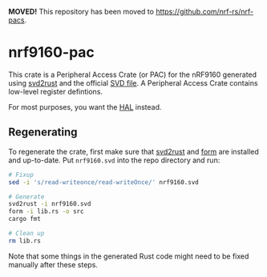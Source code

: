 **MOVED!** This repository has been moved to <https://github.com/nrf-rs/nrf-pacs>.

nrf9160-pac
===========

This crate is a Peripheral Access Crate (or PAC) for the nRF9160 generated using [svd2rust]
and the official [SVD file][svd]. A Peripheral Access Crate contains low-level register defintions.

For most purposes, you want the [HAL] instead.

Regenerating
------------

To regenerate the crate, first make sure that [svd2rust] and [form] are
installed and up-to-date. Put `nrf9160.svd` into the repo directory and run:

```bash
# Fixup
sed -i 's/read-writeonce/read-writeOnce/' nrf9160.svd

# Generate
svd2rust -i nrf9160.svd
form -i lib.rs -o src
cargo fmt

# Clean up
rm lib.rs
```

Note that some things in the generated Rust code might need to be fixed manually
after these steps.

[HAL]: https://github.com/nrf-rs/nrf52-hal/tree/master/nrf9160-hal
[svd2rust]: https://github.com/japaric/svd2rust
[svd]: https://github.com/NordicSemiconductor/nrfx/blob/master/mdk/nrf9160.svd
[form]: https://github.com/djmcgill/form
